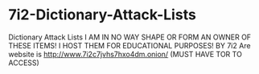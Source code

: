 # 7i2-Dictionary-Attack-Lists
Dictionary Attack Lists
I AM IN NO WAY SHAPE OR FORM AN OWNER OF THESE ITEMS! I HOST THEM FOR EDUCATIONAL PURPOSES!
BY 7i2
Are website is http://www.7i2c7jvhs7hxo4dm.onion/ (MUST HAVE TOR TO ACCESS)
